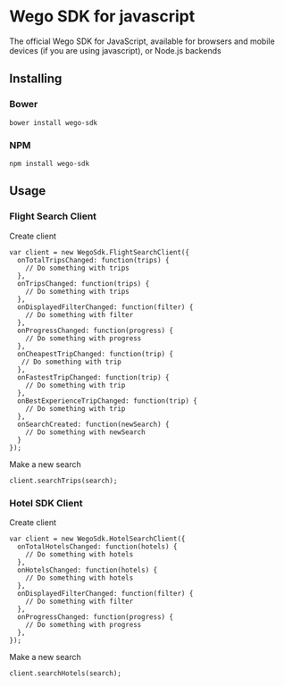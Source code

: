# Wego SDK for javascript
The official Wego SDK for JavaScript, available for browsers and mobile devices (if you are using javascript), or Node.js backends

## Installing
### Bower
```
bower install wego-sdk
```
### NPM
```
npm install wego-sdk
```

## Usage
### Flight Search Client
Create client
```
var client = new WegoSdk.FlightSearchClient({
  onTotalTripsChanged: function(trips) {
    // Do something with trips
  },
  onTripsChanged: function(trips) {
    // Do something with trips
  },
  onDisplayedFilterChanged: function(filter) {
    // Do something with filter
  },
  onProgressChanged: function(progress) {
    // Do something with progress
  },
  onCheapestTripChanged: function(trip) {
   // Do something with trip
  },
  onFastestTripChanged: function(trip) {
    // Do something with trip
  },
  onBestExperienceTripChanged: function(trip) {
    // Do something with trip
  },
  onSearchCreated: function(newSearch) {
    // Do something with newSearch
  }
});
```
Make a new search
```
client.searchTrips(search);
```
### Hotel SDK Client
Create client
```
var client = new WegoSdk.HotelSearchClient({
  onTotalHotelsChanged: function(hotels) {
    // Do something with hotels
  },
  onHotelsChanged: function(hotels) {
    // Do something with hotels
  },
  onDisplayedFilterChanged: function(filter) {
    // Do something with filter
  },
  onProgressChanged: function(progress) {
    // Do something with progress
  },
});
```
Make a new search
```
client.searchHotels(search);
```
